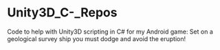 # Unity3D_C-_Repos
Code to help with Unity3D scripting in C# for my Android game:
  Set on a geological survey ship you must dodge and avoid the eruption!
